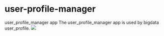 # user-profile-manager
user_profile_manager app
The user_profile_manager app is used by bigdata user_profile.
![](https://cdn.jsdelivr.net/gh/maomao199691/images/images/用户画像.png)
